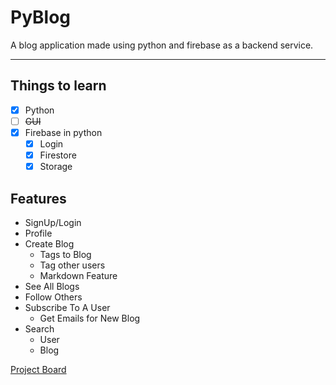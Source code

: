 # PyBlog

A blog application made using python and firebase as a backend service.

---

## Things to learn

- [x]  Python
- [ ]  ~~GUI~~
- [x]  Firebase in python
    - [x]  Login
    - [x]  Firestore
    - [x]  Storage

## **Features**

- SignUp/Login
- Profile
- Create Blog
    - Tags to Blog
    - Tag other users
    - Markdown Feature
- See All Blogs
- Follow Others
- Subscribe To A User
    - Get Emails for New Blog
- Search
    - User
    - Blog

[Project Board](PyBlog%207a1f9/Project%20Bo%20a5a7a.csv)